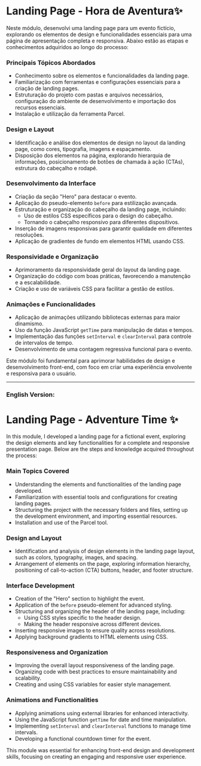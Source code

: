 # Landing Page - Hora de Aventura✨

Neste módulo, desenvolvi uma landing page para um evento fictício, explorando os elementos de design e funcionalidades essenciais para uma página de apresentação completa e responsiva. Abaixo estão as etapas e conhecimentos adquiridos ao longo do processo:

### Principais Tópicos Abordados

- Conhecimento sobre os elementos e funcionalidades da landing page.
- Familiarização com ferramentas e configurações essenciais para a criação de landing pages.
- Estruturação do projeto com pastas e arquivos necessários, configuração do ambiente de desenvolvimento e importação dos recursos essenciais.
- Instalação e utilização da ferramenta Parcel.

### Design e Layout

- Identificação e análise dos elementos de design no layout da landing page, como cores, tipografia, imagens e espaçamento.
- Disposição dos elementos na página, explorando hierarquia de informações, posicionamento de botões de chamada à ação (CTAs), estrutura do cabeçalho e rodapé.

### Desenvolvimento da Interface

- Criação da seção "Hero" para destacar o evento.
- Aplicação do pseudo-elemento `before` para estilização avançada.
- Estruturação e organização do cabeçalho da landing page, incluindo:
  - Uso de estilos CSS específicos para o design do cabeçalho.
  - Tornando o cabeçalho responsivo para diferentes dispositivos.
- Inserção de imagens responsivas para garantir qualidade em diferentes resoluções.
- Aplicação de gradientes de fundo em elementos HTML usando CSS.

### Responsividade e Organização

- Aprimoramento da responsividade geral do layout da landing page.
- Organização do código com boas práticas, favorecendo a manutenção e a escalabilidade.
- Criação e uso de variáveis CSS para facilitar a gestão de estilos.

### Animações e Funcionalidades

- Aplicação de animações utilizando bibliotecas externas para maior dinamismo.
- Uso da função JavaScript `getTime` para manipulação de datas e tempos.
- Implementação das funções `setInterval` e `clearInterval` para controle de intervalos de tempo.
- Desenvolvimento de uma contagem regressiva funcional para o evento.

Este módulo foi fundamental para aprimorar habilidades de design e desenvolvimento front-end, com foco em criar uma experiência envolvente e responsiva para o usuário.

---

### English Version:

# Landing Page - Adventure Time ✨

In this module, I developed a landing page for a fictional event, exploring the design elements and key functionalities for a complete and responsive presentation page. Below are the steps and knowledge acquired throughout the process:

### Main Topics Covered

- Understanding the elements and functionalities of the landing page developed.
- Familiarization with essential tools and configurations for creating landing pages.
- Structuring the project with the necessary folders and files, setting up the development environment, and importing essential resources.
- Installation and use of the Parcel tool.

### Design and Layout

- Identification and analysis of design elements in the landing page layout, such as colors, typography, images, and spacing.
- Arrangement of elements on the page, exploring information hierarchy, positioning of call-to-action (CTA) buttons, header, and footer structure.

### Interface Development

- Creation of the "Hero" section to highlight the event.
- Application of the `before` pseudo-element for advanced styling.
- Structuring and organizing the header of the landing page, including:
  - Using CSS styles specific to the header design.
  - Making the header responsive across different devices.
- Inserting responsive images to ensure quality across resolutions.
- Applying background gradients to HTML elements using CSS.

### Responsiveness and Organization

- Improving the overall layout responsiveness of the landing page.
- Organizing code with best practices to ensure maintainability and scalability.
- Creating and using CSS variables for easier style management.

### Animations and Functionalities

- Applying animations using external libraries for enhanced interactivity.
- Using the JavaScript function `getTime` for date and time manipulation.
- Implementing `setInterval` and `clearInterval` functions to manage time intervals.
- Developing a functional countdown timer for the event.

This module was essential for enhancing front-end design and development skills, focusing on creating an engaging and responsive user experience.
